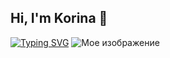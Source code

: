 ## Hi, I'm Korina 👋
[![Typing SVG](https://readme-typing-svg.herokuapp.com?color=%2336BCF7&lines=I'm+a+frontend+developer)](https://git.io/typing-svg)
![Мое изображение](https://sun9-80.userapi.com/s/v1/ig2/NOgRJuiFGejyBJVkEWKGAcwg1-GgUTkZMHm9d6Igf03Fr7XBzRk99x9siSUgZrPnSfohVgXfACwOEP-oxJoWEZIu.jpg?quality=95&as=32x26,48x38,72x58,108x86,160x128,240x192,360x288,480x384,540x432,640x512,720x576,1080x864,1280x1024,1440x1152,2560x2048&from=bu&u=79qqwI-k-aKXrTCtX3t1iMVSkwVnmp_0weXVWaagelA&cs=807x646)
<!--
**KoraDraw/KoraDraw** is a ✨ _special_ ✨ repository because its `README.md` (this file) appears on your GitHub profile.

Here are some ideas to get you started:

- 🔭 I’m currently working on ...
- 🌱 I’m currently learning ...
- 👯 I’m looking to collaborate on ...
- 🤔 I’m looking for help with ...
- 💬 Ask me about ...
- 📫 How to reach me: ...
- 😄 Pronouns: ...
- ⚡ Fun fact: ...
-->
